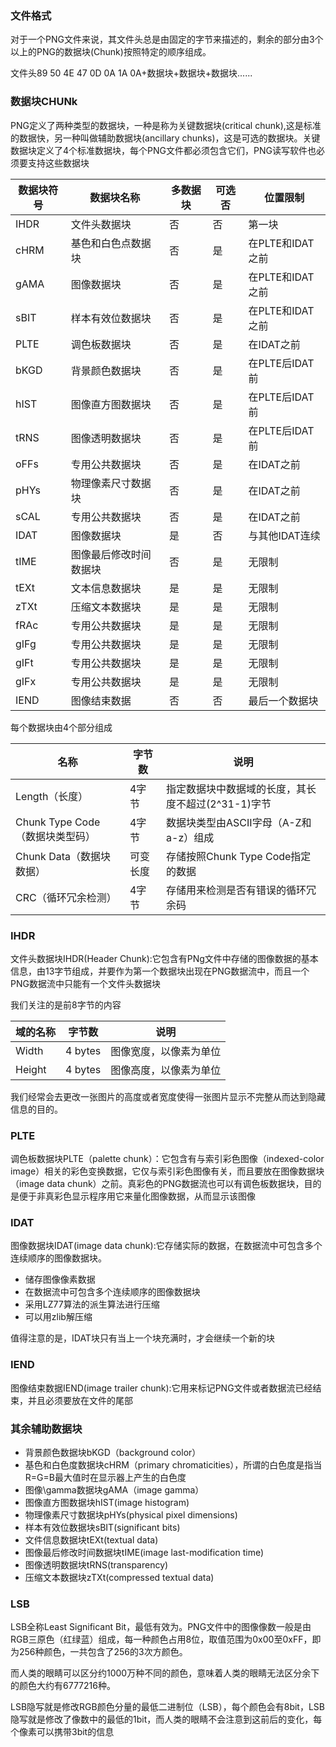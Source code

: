 ### 文件格式

对于一个PNG文件来说，其文件头总是由固定的字节来描述的，剩余的部分由3个以上的PNG的数据块(Chunk)按照特定的顺序组成。

文件头89 50 4E 47 0D 0A 1A 0A+数据块+数据块+数据块......

### 数据块CHUNk

PNG定义了两种类型的数据块，一种是称为关键数据块(critical chunk),这是标准的数据快，另一种叫做辅助数据块(ancillary chunks)，这是可选的数据块。关键数据块定义了4个标准数据块，每个PNG文件都必须包含它们，PNG读写软件也必须要支持这些数据块

| 数据块符号 | 数据块名称             | 多数据块 | 可选否 | 位置限制         |
| ---------- | ---------------------- | -------- | ------ | ---------------- |
| IHDR       | 文件头数据块           | 否       | 否     | 第一块           |
| cHRM       | 基色和白色点数据块     | 否       | 是     | 在PLTE和IDAT之前 |
| gAMA       | 图像数据块             | 否       | 是     | 在PLTE和IDAT之前 |
| sBIT       | 样本有效位数据块       | 否       | 是     | 在PLTE和IDAT之前 |
| PLTE       | 调色板数据块           | 否       | 是     | 在IDAT之前       |
| bKGD       | 背景颜色数据块         | 否       | 是     | 在PLTE后IDAT前   |
| hIST       | 图像直方图数据块       | 否       | 是     | 在PLTE后IDAT前   |
| tRNS       | 图像透明数据块         | 否       | 是     | 在PLTE后IDAT前   |
| oFFs       | 专用公共数据块         | 否       | 是     | 在IDAT之前       |
| pHYs       | 物理像素尺寸数据块     | 否       | 是     | 在IDAT之前       |
| sCAL       | 专用公共数据块         | 否       | 是     | 在IDAT之前       |
| IDAT       | 图像数据块             | 是       | 否     | 与其他IDAT连续   |
| tIME       | 图像最后修改时间数据块 | 否       | 是     | 无限制           |
| tEXt       | 文本信息数据块         | 是       | 是     | 无限制           |
| zTXt       | 压缩文本数据块         | 是       | 是     | 无限制           |
| fRAc       | 专用公共数据块         | 是       | 是     | 无限制           |
| gIFg       | 专用公共数据块         | 是       | 是     | 无限制           |
| gIFt       | 专用公共数据块         | 是       | 是     | 无限制           |
| gIFx       | 专用公共数据块         | 是       | 是     | 无限制           |
| IEND       | 图像结束数据           | 否       | 否     | 最后一个数据块   |

每个数据块由4个部分组成

| 名称                            | 字节数   | 说明                                               |
| ------------------------------- | -------- | -------------------------------------------------- |
| Length（长度）                  | 4字节    | 指定数据块中数据域的长度，其长度不超过(2^31-1)字节 |
| Chunk Type Code（数据块类型码） | 4字节    | 数据块类型由ASCII字母（A-Z和a-z）组成              |
| Chunk Data（数据块数据）        | 可变长度 | 存储按照Chunk Type Code指定的数据                  |
| CRC（循环冗余检测）             | 4字节    | 存储用来检测是否有错误的循环冗余码                 |

### IHDR

文件头数据块IHDR(Header Chunk):它包含有PNg文件中存储的图像数据的基本信息，由13字节组成，并要作为第一个数据块出现在PNG数据流中，而且一个PNG数据流中只能有一个文件头数据块

我们关注的是前8字节的内容

| 域的名称 | 字节数  | 说明                   |
| -------- | ------- | ---------------------- |
| Width    | 4 bytes | 图像宽度，以像素为单位 |
| Height   | 4 bytes | 图像高度，以像素为单位 |

我们经常会去更改一张图片的高度或者宽度使得一张图片显示不完整从而达到隐藏信息的目的。

### PLTE

调色板数据块PLTE（palette chunk）：它包含有与索引彩色图像（indexed-color image）相关的彩色变换数据，它仅与索引彩色图像有关，而且要放在图像数据块（image data chunk）之前。真彩色的PNG数据流也可以有调色板数据块，目的是便于非真彩色显示程序用它来量化图像数据，从而显示该图像

### IDAT

图像数据块IDAT(image data chunk):它存储实际的数据，在数据流中可包含多个连续顺序的图像数据块。

* 储存图像像素数据
* 在数据流中可包含多个连续顺序的图像数据块
* 采用LZ77算法的派生算法进行压缩
* 可以用zlib解压缩

值得注意的是，IDAT块只有当上一个块充满时，才会继续一个新的块

### IEND

图像结束数据IEND(image trailer chunk):它用来标记PNG文件或者数据流已经结束，并且必须要放在文件的尾部

### 其余辅助数据块

* 背景颜色数据块bKGD（background color）
* 基色和白色度数据块cHRM（primary chromaticities），所谓的白色度是指当R=G=B最大值时在显示器上产生的白色度
* 图像\gamma数据块gAMA（image gamma）
* 图像直方图数据块hIST(image histogram)
* 物理像素尺寸数据块pHYs(physical pixel dimensions)
* 样本有效位数据块sBIT(significant bits)
* 文件信息数据块tEXt(textual data)
* 图像最后修改时间数据块tIME(image last-modification time)
* 图像透明数据块tRNS(transparency)
* 压缩文本数据块zTXt(compressed textual data)

### LSB

LSB全称Least Significant Bit，最低有效为。PNG文件中的图像像数一般是由RGB三原色（红绿蓝）组成，每一种颜色占用8位，取值范围为0x00至0xFF，即为256种颜色，一共包含了256的3次方颜色。

而人类的眼睛可以区分约1000万种不同的颜色，意味着人类的眼睛无法区分余下的颜色大约有6777216种。

LSB隐写就是修改RGB颜色分量的最低二进制位（LSB），每个颜色会有8bit，LSB隐写就是修改了像数中的最低的1bit，而人类的眼睛不会注意到这前后的变化，每个像素可以携带3bit的信息